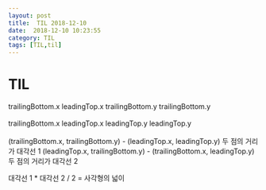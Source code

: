 ```yaml
---
layout: post
title:  TIL 2018-12-10
date:  2018-12-10 10:23:55
category: TIL
tags: [TIL,til]
---
```




# TIL

trailingBottom.x             leadingTop.x
   trailingBottom.y            trailingBottom.y
​                     
​                           
   trailingBottom.x            leadingTop.x
   leadingTop.y               leadingTop.y
​                        
​                        
   (trailingBottom.x, trailingBottom.y) -  (leadingTop.x, leadingTop.y) 두 점의 거리가 대각선 1
   (leadingTop.x, trailingBottom.y) - (trailingBottom.x, leadingTop.y) 두 점의 거리가 대각선 2

   대각선 1 * 대각선 2 / 2 = 사각형의 넓이

